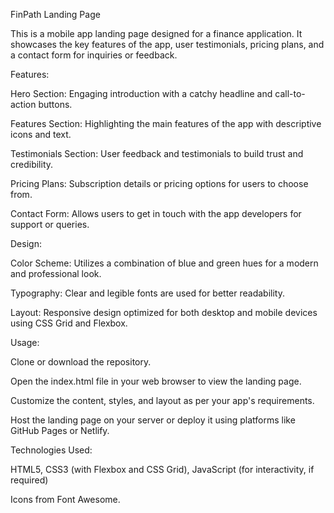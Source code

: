 FinPath Landing Page

This is a mobile app landing page designed for a finance application. It showcases the key features of the app, user testimonials, pricing plans, and a contact form for inquiries or feedback.

Features:

Hero Section: Engaging introduction with a catchy headline and call-to-action buttons.

Features Section: Highlighting the main features of the app with descriptive icons and text.

Testimonials Section: User feedback and testimonials to build trust and credibility.

Pricing Plans: Subscription details or pricing options for users to choose from.

Contact Form: Allows users to get in touch with the app developers for support or queries.

Design:

Color Scheme: Utilizes a combination of blue and green hues for a modern and professional look.

Typography: Clear and legible fonts are used for better readability.

Layout: Responsive design optimized for both desktop and mobile devices using CSS Grid and Flexbox.

Usage:

Clone or download the repository.

Open the index.html file in your web browser to view the landing page.

Customize the content, styles, and layout as per your app's requirements.

Host the landing page on your server or deploy it using platforms like GitHub Pages or Netlify.

Technologies Used:

HTML5, CSS3 (with Flexbox and CSS Grid), JavaScript (for interactivity, if required)

Icons from Font Awesome. 

